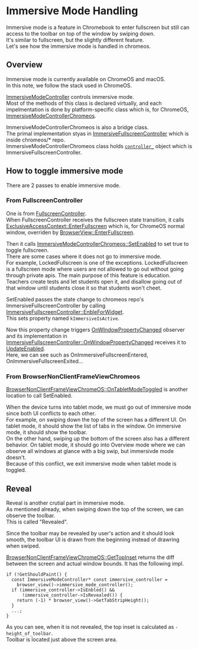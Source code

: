 # Immersive Mode Handling

Immersive mode is a feature in Chromebook to enter fullscreen but still can access to the toolbar on top of the window by swiping down.  
It's similar to fullscreen, but the slightly different feature.  
Let's see how the immersive mode is handled in chromeos.

## Overview
Immersive mode is currently available on ChromeOS and macOS.  
In this note, we follow the stack used in ChromeOS.

[ImmersiveModeController](https://source.chromium.org/chromium/chromium/src/+/main:chrome/browser/ui/views/frame/immersive_mode_controller.h;l=39;drc=f5bdc89c7395ed24f1b8d196a3bdd6232d5bf771) controls immersive mode.  
Most of the methods of this class is declared virtually, and each impelmentation is done by platform-specific class which is, for ChromeOS, [ImmersiveModeControllerChromeos](https://source.chromium.org/chromium/chromium/src/+/main:chrome/browser/ui/views/frame/immersive_mode_controller_chromeos.h;l=21;drc=c5e3187e0a3dd3ffd1174eb68b0a85d8eb4ca0ef).

ImmersiveModeControllerChromeos is also a bridge class.  
The primal implementation styas in [ImmersiveFullscreenController](https://source.chromium.org/chromium/chromium/src/+/main:chromeos/ui/frame/immersive/immersive_fullscreen_controller.h;l=55;drc=89e1f63c97ae8c66ff1b8de4fbf564978349ac70) which is inside chromeos/* repo.  
ImmersiveModeControllerChromeos class holds [`controller_`](https://source.chromium.org/chromium/chromium/src/+/main:chrome/browser/ui/views/frame/immersive_mode_controller_chromeos.h;l=75;drc=c5e3187e0a3dd3ffd1174eb68b0a85d8eb4ca0ef) object which is ImmersiveFullscreenController.

## How to toggle immersive mode
There are 2 passes to enable immersive mode.  

### From FullscreenController
One is from [FullscreenController](https://source.chromium.org/chromium/chromium/src/+/main:chrome/browser/ui/exclusive_access/fullscreen_controller.cc;l=527-529;drc=f5bdc89c7395ed24f1b8d196a3bdd6232d5bf771).  
When FullscreenController receives the fullscreen state transition, it calls [ExclusiveAccessContext::EnterFullscreen](https://source.chromium.org/chromium/chromium/src/+/main:chrome/browser/ui/exclusive_access/exclusive_access_context.h;l=44;drc=f5bdc89c7395ed24f1b8d196a3bdd6232d5bf771) which is, for ChromeOS normal window, overriden by [BrowserView::EnterFullscreen](https://source.chromium.org/chromium/chromium/src/+/main:chrome/browser/ui/views/frame/immersive_mode_controller_chromeos.h;l=40;drc=c5e3187e0a3dd3ffd1174eb68b0a85d8eb4ca0ef).  

Then it calls [ImmersiveModeControllerChromeos::SetEnabled](https://source.chromium.org/chromium/chromium/src/+/main:chrome/browser/ui/views/frame/immersive_mode_controller_chromeos.h;l=40;drc=c5e3187e0a3dd3ffd1174eb68b0a85d8eb4ca0ef) to set true to toggle fullscreen.  
There are some cases where it does not go to immersive mode.  
For example, LockedFullscreen is one of the exceptions. LockedFullscreen is a fullscreen mode where users are not allowed to go out without going through private apis. The main purpose of this feature is education. Teachers create tests and let students open it, and disallow going out of that window until students close it so that students won't cheet.

SetEnabled passes the state change to chromeos repo's ImmersiveFullscreenController by calling [ImmersiveFullscreenController::EnbleForWidget](https://source.chromium.org/chromium/chromium/src/+/main:chromeos/ui/frame/immersive/immersive_fullscreen_controller.cc;l=287;drc=f5bdc89c7395ed24f1b8d196a3bdd6232d5bf771).  
This sets property named `kImmersiveIsActive`.  

Now this property change triggers [OnWIndowPropertyChanged](https://source.chromium.org/chromium/chromium/src/+/main:ui/aura/window_observer.h;l=72?q=OnWindowPropertyChanged&ss=chromium%2Fchromium%2Fsrc) observer and its implementation in [ImmersiveFullscreenController::OnWindowPropertyChanged](https://source.chromium.org/chromium/chromium/src/+/main:chromeos/ui/frame/immersive/immersive_fullscreen_controller.cc;l=211;drc=f5bdc89c7395ed24f1b8d196a3bdd6232d5bf771) receives it to [UpdateEnabled](https://source.chromium.org/chromium/chromium/src/+/main:chromeos/ui/frame/immersive/immersive_fullscreen_controller.cc;l=731;drc=f5bdc89c7395ed24f1b8d196a3bdd6232d5bf771).  
Here, we can see such as OnImmersiveFullscreenEntered, OnImmersiveFullscreenExited...

### From BrowserNonClientFrameViewChromeos
[BrowserNonClientFrameViewChromeOS::OnTabletModeToggled](https://source.chromium.org/chromium/chromium/src/+/main:chrome/browser/ui/views/frame/browser_non_client_frame_view_chromeos.cc;l=634;drc=f5bdc89c7395ed24f1b8d196a3bdd6232d5bf771) is another location to call SetEnabled.

When the device turns into tablet mode, we must go out of immersive mode since both UI conflicts to each other.  
For example, on swiping down the top of the screen has a different UI. On tablet mode, it should show the list of tabs in the window. On immersive mode, it should show the toolbar.  
On the other hand, swiping up the bottom of the screen also has a different behavior. On tablet mode, it should go into Overview mode where we can observe all windows at glance with a big swip, but immersivde mode doesn't.  
Because of this conflict, we exit immersive mode when tablet mode is toggled.

## Reveal
Reveal is another crutial part in immersive mode.  
As mentioned already, when swiping down the top of the screen, we can observe the toolbar.  
This is called "Revealed".

Since the toolbar may be revealed by user's action and it should look smooth, the toolbar UI is drawn from the beginning instead of drawring when swiped.  

[BrowserNonClientFrameViewChromeOS::GetTopInset](https://source.chromium.org/chromium/chromium/src/+/main:chrome/browser/ui/views/frame/browser_non_client_frame_view_chromeos.cc;l=235;drc=f5bdc89c7395ed24f1b8d196a3bdd6232d5bf771) returns the diff between the screen and actual window bounds. It has the following impl.
```cpp=
if (!GetShouldPaint() {
  const ImmersiveModeController* const immersive_controller =
    browser_view()->immersive_mode_controller();
  if (immersive_controller->IsEnbled() &&
      !immersive_controller->IsRevealed()) {
    return (-1) * browser_view()->GetTabStripHeight();
  }
  ...;
}
```
As you can see, when it is not revealed, the top inset is calculated as `-height_of_toolbar`.  
Toolbar is located just above the screen area.
